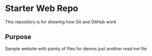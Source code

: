 # Starter Web Repo

This repository is for showing how Git and GitHub work

## Purpose

Sample website with plenty of files for demos
just another read me file
